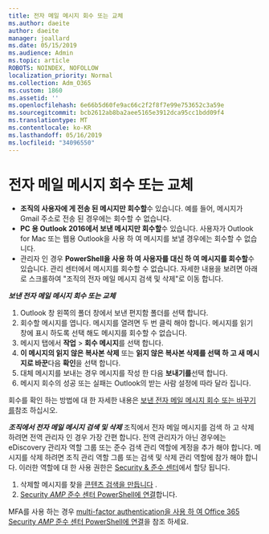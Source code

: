 ```yaml
---
title: 전자 메일 메시지 회수 또는 교체
ms.author: daeite
author: daeite
manager: joallard
ms.date: 05/15/2019
ms.audience: Admin
ms.topic: article
ROBOTS: NOINDEX, NOFOLLOW
localization_priority: Normal
ms.collection: Adm_O365
ms.custom: 1860
ms.assetid: ''
ms.openlocfilehash: 6e66b5d60fe9ac66c2f2f8f7e99e753652c3a59e
ms.sourcegitcommit: bcb2612ab8ba2aee5165e3912dca95cc1bdd09f4
ms.translationtype: MT
ms.contentlocale: ko-KR
ms.lasthandoff: 05/16/2019
ms.locfileid: "34096550"
---
```

# <a name="recall-or-replace-an-email-message"></a>전자 메일 메시지 회수 또는 교체

- **조직의 사용자에 게 전송 된 메시지만 회수할**수 있습니다. 예를 들어, 메시지가 Gmail 주소로 전송 된 경우에는 회수할 수 없습니다.
- **PC 용 Outlook 2016에서 보낸 메시지만 회수할**수 있습니다. 사용자가 Outlook for Mac 또는 웹용 Outlook을 사용 하 여 메시지를 보낼 경우에는 회수할 수 없습니다.
- 관리자 인 경우 **PowerShell을 사용 하 여 사용자를 대신 하 여 메시지를 회수할**수 있습니다. 관리 센터에서 메시지를 회수할 수 없습니다. 자세한 내용을 보려면 아래로 스크롤하여 "조직의 전자 메일 메시지 검색 및 삭제"로 이동 합니다.

***보낸 전자 메일 메시지 회수 또는 교체***
1. Outlook 창 왼쪽의 폴더 창에서 보낸 편지함 폴더를 선택 합니다.
2. 회수할 메시지를 엽니다. 메시지를 열려면 두 번 클릭 해야 합니다. 메시지를 읽기 창에 표시 하도록 선택 해도 메시지를 회수할 수 없습니다.
3. 메시지 탭에서 **작업** > **회수 메시지**를 선택 합니다.
4. **이 메시지의 읽지 않은 복사본 삭제** 또는 **읽지 않은 복사본 삭제를 선택 하 고 새 메시지로 바꾼**다음 **확인**을 선택 합니다.
5. 대체 메시지를 보내는 경우 메시지를 작성 한 다음 **보내기를**선택 합니다.
6. 메시지 회수의 성공 또는 실패는 Outlook의 받는 사람 설정에 따라 달라 집니다. 

회수를 확인 하는 방법에 대 한 자세한 내용은 [보낸 전자 메일 메시지 회수 또는 바꾸기를](https://support.office.com/article/35027f88-d655-4554-b4f8-6c0729a723a0)참조 하십시오.

***조직에서 전자 메일 메시지 검색 및 삭제*** 조직에서 전자 메일 메시지를 검색 하 고 삭제 하려면 전역 관리자 인 경우 가장 간편 합니다. 전역 관리자가 아닌 경우에는 eDiscovery 관리자 역할 그룹 또는 준수 검색 관리 역할에 계정을 추가 해야 합니다. 메시지를 삭제 하려면 조직 관리 역할 그룹 또는 검색 및 삭제 관리 역할에 참가 해야 합니다. 이러한 역할에 대 한 사용 권한은 [Security & 준수 센터](https://protection.office.com/)에서 할당 됩니다.

1. 삭제할 메시지를 찾을 [콘텐츠 검색을 만듭니다](https://docs.microsoft.com/en-us/office365/securitycompliance/content-search) .
2. [Security _AMP_ 준수 센터 PowerShell에 연결](https://docs.microsoft.com/en-us/powershell/exchange/office-365-scc/connect-to-scc-powershell/connect-to-scc-powershell?view=exchange-ps)합니다. 

MFA를 사용 하는 경우 [multi-factor authentication을 사용 하 여 Office 365 Security _AMP_ 준수 센터 PowerShell에 연결](https://docs.microsoft.com/en-us/powershell/exchange/office-365-scc/connect-to-scc-powershell/mfa-connect-to-scc-powershell?view=exchange-ps)을 참조 하세요. 